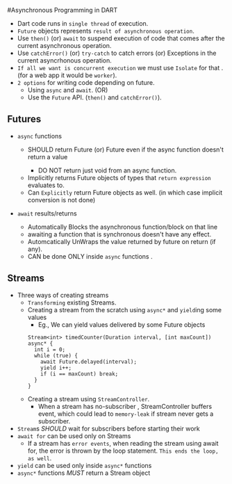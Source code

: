 #Asynchronous Programming in DART 
  - Dart code runs in `single thread` of execution.
  - `Future` objects represents `result of asynchronous operation`.
  - Use `then()` (or) `await` to suspend execution of code that comes after the 
    current asynchronous operation.
  - Use `catchError()` (or) `try-catch` to catch errors (or) Exceptions in the 
    current asyncrhonous operation.
  - `If all we want is concurrent execution` we must use `Isolate` for that . 
    (for a web app it would be `worker`).
  - `2 options` for writing code depending on future.
    - Using `async` and `await`. (OR)
    - Use the `Future` API. (`then()` and `catchError()`).

## Futures
  - `async` functions
    - SHOULD return Future<void> (or) Future<null> even if the async function doesn't return a value
      - DO NOT return just void from an async function.
    - Implicitly returns Future objects of types that `return expression` evaluates to.
    - Can `Explicitly` return Future objects as well. (in which case implicit conversion is not done)

  - `await` results/returns
    - Automatically Blocks the asynchronous function/block on that line
    - awaiting a function that is synchronous doesn't have any effect.
    - Automcatically UnWraps the value returned by future on return (if any).
    - CAN be done ONLY inside `async` functions . 

## Streams 
  - Three ways of creating streams 
    - `Transforming` existing Streams.
    - Creating a stream from the scratch using `async*` and `yield`ing some values 
      - Eg., We can yield values delivered by some Future objects 
      ```
      Stream<int> timedCounter(Duration interval, [int maxCount]) async* {
        int i = 0;
        while (true) {
          await Future.delayed(interval);
          yield i++;
          if (i == maxCount) break;
        }
      }
      ```
    - Creating a stream using `StreamController`.
      - When a stream has no-subscriber , StreamController buffers event,
      which could lead to `memory-leak` if stream never gets a subscriber.
  - `Stream`s *SHOULD* wait for subscribers before starting their work
  - `await for` can be used only on Streams
    - If a stream has `error events`, when reading the stream using await for,
     the error is thrown by the loop statement. `This ends the loop, as well`. 
  - `yield` can be used only inside `async*` functions
  - `async*` functions *MUST* return a Stream object




